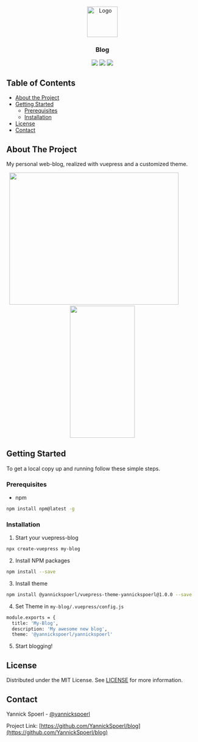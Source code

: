 <br />
<p align="center">
  <a href="https://github.com/YannickSpoerl/blog">
    <img src="https://github.com/YannickSpoerl/blog/blob/master/.vuepress/public/logo.png" alt="Logo" width="80" height="80">
  </a>

  <h3 align="center">Blog</h3>
  <p align="center">
  <img src="https://img.shields.io/github/license/YannickSpoerl/blog"/>
  <img src="https://img.shields.io/github/package-json/v/YannickSpoerl/blog"/>
  <img src="https://img.shields.io/github/workflow/status/YannickSpoerl/blog/Build%20and%20Deploy"/>
  </p>
</p>



<!-- TABLE OF CONTENTS -->
## Table of Contents

* [About the Project](#about-the-project)
* [Getting Started](#getting-started)
  * [Prerequisites](#prerequisites)
  * [Installation](#installation)
* [License](#license)
* [Contact](#contact)



<!-- ABOUT THE PROJECT -->
## About The Project

My personal web-blog, realized with vuepress and a customized theme.

<p align="center">
  <img src="https://user-images.githubusercontent.com/33640025/85009695-29d42580-b15f-11ea-98a5-812e3a185562.png" width="444" height="346"/>
  <!--   -->&nbsp;&nbsp;&nbsp;&nbsp;&nbsp;&nbsp;&nbsp;&nbsp;&nbsp;&nbsp;<!--   -->
  <img src="https://user-images.githubusercontent.com/33640025/85009696-2a6cbc00-b15f-11ea-964a-6fdaf70f665b.png" width="170" height="346"/>
</p>


<!-- GETTING STARTED -->
## Getting Started

To get a local copy up and running follow these simple steps.

### Prerequisites

* npm
```sh
npm install npm@latest -g
```

### Installation
 
1. Start your vuepress-blog
```sh
npx create-vuepress my-blog
```
2. Install NPM packages
```sh
npm install --save
```
3. Install theme
```sh
npm install @yannickspoerl/vuepress-theme-yannickspoerl@1.0.0 --save
```
4. Set Theme in ``my-blog/.vuepress/config.js``
```sh
module.exports = {
  title: 'My-Blog',
  description: 'My awesome new blog',
  theme: '@yannickspoerl/yannickspoerl'
```
5. Start blogging!


<!-- LICENSE -->
## License

Distributed under the MIT License. See [LICENSE](https://github.com/YannickSpoerl/blob/blob/master/LICENSE.md) for more information.



<!-- CONTACT -->
## Contact

Yannick Spoerl - [@yannickspoerl](https://twitter.com/yannickspoerl)

Project Link: [https://github.com/YannickSpoerl/blog](https://github.com/YannickSpoerl/blog)
